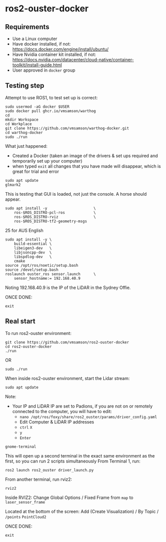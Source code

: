 # ros2-ouster-docker

## Requirements

- Use a Linux computer
- Have docker installed, if not: https://docs.docker.com/engine/install/ubuntu/
- Have Nvidia container kit installed, if not: https://docs.nvidia.com/datacenter/cloud-native/container-toolkit/install-guide.html
- User approved in `docker` group

## Testing step

Attempt to use ROS1, to test set up is correct:
```console
sudo usermod -aG docker $USER
sudo docker pull ghcr.io/vmsamson/warthog
cd
mkdir Workspace
cd Workplace
git clone https://github.com/vmsamson/warthog-docker.git
cd warthog-docker
sudo ./run
```
What just happened:
- Created a Docker (taken an image of the drivers & set ups required and temporarily set up your computer)
- when typed `exit` all changes that you have made will disappear, which is great for trial and error
```console
sudo apt update
glmark2
```
This is testing that GUI is loaded, not just the console. A horse should appear.
```console
sudo apt install -y                     \
    ros-$ROS_DISTRO-pcl-ros             \
    ros-$ROS_DISTRO-rviz                \
    ros-$ROS_DISTRO-tf2-geometry-msgs
```
25 for AUS English
```console
sudo apt install -y \
    build-essential \
    libeigen3-dev   \
    libjsoncpp-dev  \
    libspdlog-dev   \
    cmake
source /opt/ros/noetic/setup.bash 
source /devel/setup.bash
roslaunch ouster_ros sensor.launch      \
    sensor_hostname:= 192.168.40.9
```
Noting 192.168.40.9 is the IP of the LiDAR in the Sydney Offie.

ONCE DONE:
```console
exit
```
## Real start

To run ros2-ouster environment:

```console
git clone https://github.com/vmsamson/ros2-ouster-docker
cd ros2-ouster-docker
./run
```
OR
```console
sudo ./run
```
When inside ros2-ouster environment, start the Lidar stream:
```console
sudo apt update
```
Note:
- Your IP and LiDAR IP are set to Padions, if you are not on or remotely connected to the computer, you will have to edit:
    - `nano /opt/ros/foxy/share/ros2_ouster/params/driver_config.yaml`
    - Edit Computer & LiDAR IP addresses
    - `ctrl` `X`
    - `y`
    - `Enter`
```console
gnome-terminal
```
This will open up a second terminal in the exact same environment as the first, so you can run 2 scripts simultaneously
From Terminal 1, run:
```console
ros2 launch ros2_ouster driver_launch.py
```

From another terminal, run rviz2:

```console
rviz2
```
Inside RVIZ2:
Change Global Options / Fixed Frame from `map` to `laser_sensor_frame`

Located at the bottom of the screen: Add (Create Visualization) / By Topic / `/points` `PointCloud2`

ONCE DONE:
```console
exit
```
